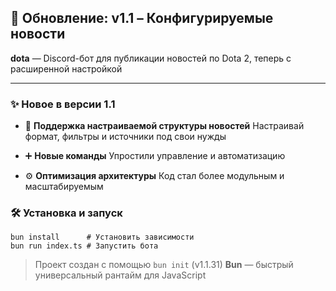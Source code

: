 ## 🧾 Обновление: **v1.1 – Конфигурируемые новости**

**dota** — Discord-бот для публикации новостей по Dota 2, теперь с расширенной настройкой

---

### ✨ Новое в версии 1.1

* 📰 **Поддержка настраиваемой структуры новостей**
  Настраивай формат, фильтры и источники под свои нужды

* ➕ **Новые команды**
  Упростили управление и автоматизацию

* ⚙️ **Оптимизация архитектуры**
  Код стал более модульным и масштабируемым


### 🛠 Установка и запуск

```
bun install      # Установить зависимости
bun run index.ts # Запустить бота
```

> Проект создан с помощью `bun init` (v1.1.31)
> **Bun** — быстрый универсальный рантайм для JavaScript

